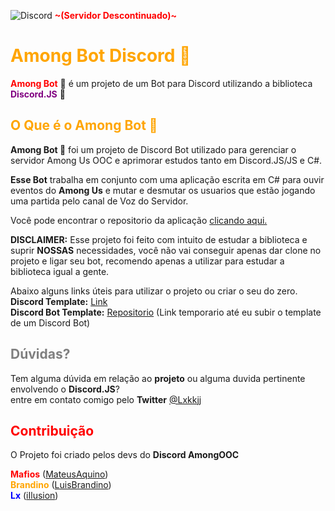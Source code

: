 ![Discord](https://img.shields.io/discord/757544959766429778?style=for-the-badge) <b><b style='color:red'>~(Servidor Descontinuado)~</b></b>
# <b><b style='color:Orange'>Among Bot Discord 🚀</b></b>



<b><b style='color:red'>Among Bot</b></b> 🚀 é um projeto de um Bot para Discord utilizando a biblioteca <b><b style='color:purple'>Discord.JS</b></b> 👾




## <b><b style='color:orange'>O Que é o Among Bot 🚀</b></b>

**Among Bot 🚀** foi um projeto de Discord Bot utilizado para gerenciar o servidor Among Us OOC e aprimorar estudos tanto em Discord.JS/JS e C#.

**Esse Bot** trabalha em conjunto com uma aplicação escrita em C# para ouvir eventos  do **Among Us** e mutar e desmutar os usuarios que estão jogando uma partida pelo canal de Voz do Servidor.

Você pode encontrar o repositorio da aplicação [clicando aqui.](https://github.com/MateusAquino/autoamong)

**DISCLAIMER:** Esse projeto foi feito com intuito de estudar a biblioteca e suprir **NOSSAS** necessidades, você não vai conseguir apenas dar clone no projeto e ligar seu bot, recomendo apenas a utilizar para estudar a biblioteca igual a gente.

Abaixo alguns links úteis para utilizar o projeto ou criar o seu do zero.<br>
**Discord Template:** [Link](https://discord.new/RkxRcr8DycFg)<br>
**Discord Bot Template:** [Repositorio](https://github.com/iIlusion) (Link temporario até eu subir o template de um Discord Bot)

## <b><b style='color:gray'>Dúvidas?</b></b>
Tem alguma dúvida em relação ao **projeto** ou alguma duvida pertinente envolvendo o **Discord.JS**?<br>
entre em contato comigo pelo **Twitter** [@Lxkkjj](https://twitter.com/lxkkjj)

## <b><b style='color:Red'>Contribuição</b></b>

O Projeto foi criado pelos devs do **Discord AmongOOC**

<b><b style='color:red'>Mafios</b></b> ([MateusAquino](https://github.com/MateusAquino/))<br>
<b><b style='color:orange'>Brandino</b></b> ([LuisBrandino](https://github.com/luisbrandino))<br>
<b><b style='color:blue'>Lx</b></b> ([iIlusion](https://github.com/iIlusion))
